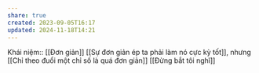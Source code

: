 ```yaml
---
share: true
created: 2023-09-05T16:17
updated: 2024-11-18T14:21
---
```

Khái niệm:: [[Đơn giản]]
[[Sự đơn giản ép ta phải làm nó cực kỳ tốt]], nhưng [[Chỉ theo đuổi một chỉ số là quá đơn giản]]
[[Đừng bắt tôi nghĩ]]